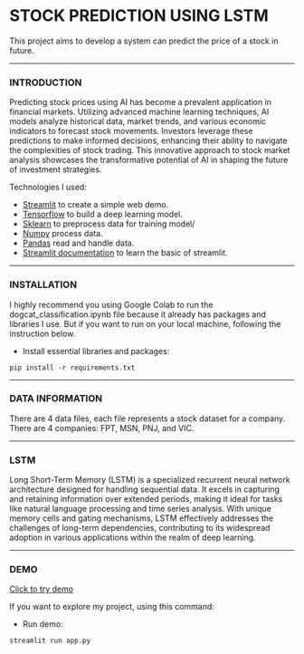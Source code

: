 # STOCK PREDICTION USING LSTM

This project aims to develop a system can predict the price of a stock in future. 

 ---

### **INTRODUCTION**
Predicting stock prices using AI has become a prevalent application in financial markets. Utilizing advanced machine learning techniques, AI models analyze historical data, market trends, and various economic indicators to forecast stock movements. Investors leverage these predictions to make informed decisions, enhancing their ability to navigate the complexities of stock trading. This innovative approach to stock market analysis showcases the transformative potential of AI in shaping the future of investment strategies.

Technologies I used:
  - [Streamlit](https://streamlit.io/) to create a simple web demo.
  - [Tensorflow](https://www.tensorflow.org/) to build a deep learning model.
  - [Sklearn](https://scikit-learn.org/) to preprocess data for training model/
  - [Numpy](https://numpy.org) process data.
  - [Pandas](https://pandas.pydata.org/) read and handle data.
  - [Streamlit documentation](https://www.youtube.com/playlist?list=PLtqF5YXg7GLmCvTswG32NqQypOuYkPRUE) to learn the basic of streamlit.

---

### **INSTALLATION**
I highly recommend you using Google Colab to run the dogcat_classification.ipynb file because it already has packages and libraries I use. But if you want to run on your local machine, following the instruction below.
  - Install essential libraries and packages:
  
  ```
  pip install -r requirements.txt
  ```

---

### **DATA INFORMATION** 

There are 4 data files, each file represents a stock dataset for a company. There are 4 companies: FPT, MSN, PNJ, and VIC.

---

### **LSTM**

Long Short-Term Memory (LSTM) is a specialized recurrent neural network architecture designed for handling sequential data. It excels in capturing and retaining information over extended periods, making it ideal for tasks like natural language processing and time series analysis. With unique memory cells and gating mechanisms, LSTM effectively addresses the challenges of long-term dependencies, contributing to its widespread adoption in various applications within the realm of deep learning.

---

### **DEMO**
[Click to try demo](https://stock-predictionn.streamlit.app/) 

If you want to explore my project, using this command:

  - Run demo:
  
  ```
  streamlit run app.py
  ```

